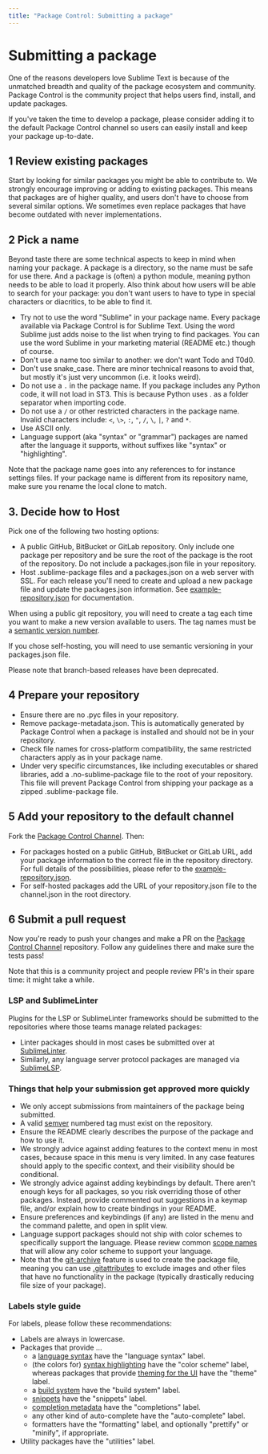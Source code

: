 ```yaml
---
title: "Package Control: Submitting a package"
---
```


<!-- Originals: -->
<!-- https://packagecontrol.io/docs/submitting_a_package -->
<!-- https://github.com/wbond/packagecontrol.io/blob/master/app/html/docs/submitting_a_package.html -->


# Submitting a package

One of the reasons developers love Sublime Text is because of the unmatched breadth and quality of the package ecosystem and community. Package Control is the community project that helps users find, install, and update packages.

If you've taken the time to develop a package, please consider adding it to the default Package Control channel so users can easily install and keep your package up-to-date.

## 1 Review existing packages

Start by looking for similar packages you might be able to contribute to. We strongly encourage improving or adding to existing packages. This means that packages are of higher quality, and users don't have to choose from several similar options. We sometimes even replace packages that have become outdated with never implementations. 

## 2 Pick a name

Beyond taste there are some technical aspects to keep in mind when naming your package. A package is a directory, so the name must be safe for use there. And a package is (often) a python module, meaning python needs to be able to load it properly. Also think about how users will be able to search for your package: you don't want users to have to type in special characters or diacritics, to be able to find it.

- Try not to use the word "Sublime" in your package name. Every package available via Package Control is for Sublime Text. Using the word Sublime just adds noise to the list when trying to find packages. You can use the word Sublime in your marketing material (README etc.) though of course.
- Don't use a name too similar to another: we don't want Todo and T0d0.
- Don't use snake_case. There are minor technical reasons to avoid that, but mostly it's just very uncommon (i.e. it looks weird).
- Do not use a `.` in the package name. If you package includes any Python code, it will not load in ST3. This is because Python uses . as a folder separator when importing code.
- Do not use a `/` or other restricted characters in the package name. Invalid characters include: `<`, `\>`, `:`, `"`, `/`, `\`, `|`, `?` and `*`.
- Use ASCII only.
- Language support (aka "syntax" or "grammar") packages are named after the language it supports, without suffixes like "syntax" or "highlighting".

Note that the package name goes into any references to for instance settings files. If your package name is different from its repository name, make sure you rename the local clone to match.

## 3. Decide how to Host

Pick one of the following two hosting options:

- A public GitHub, BitBucket or GitLab repository. Only include one package per repository and be sure the root of the package is the root of the repository. Do not include a packages.json file in your repository.
- Host .sublime-package files and a packages.json on a web server with SSL. For each release you'll need to create and upload a new package file and update the packages.json information. See [example-repository.json][1] for documentation.

When using a public git repository, you will need to create a tag each time you want to make a new version available to users. The tag names must be a [semantic version number][2].

If you chose self-hosting, you will need to use semantic versioning in your packages.json file.

Please note that branch-based releases have been deprecated.

## 4 Prepare your repository

- Ensure there are no .pyc files in your repository.
- Remove package-metadata.json. This is automatically generated by Package Control when a package is installed and should not be in your repository.
- Check file names for cross-platform compatibility, the same restricted characters apply as in your package name.
- Under very specific circumstances, like including executables or shared libraries, add a .no-sublime-package file to the root of your repository. This file will prevent Package Control from shipping your package as a zipped .sublime-package file.

## 5 Add your repository to the default channel

Fork the [Package Control Channel][3]. Then:

- For packages hosted on a public GitHub, BitBucket or GitLab URL, add your package information to the correct file in the repository directory. For full details of the possibilities, please refer to the [example-repository.json][1].
- For self-hosted packages add the URL of your repository.json file to the channel.json in the root directory.

## 6 Submit a pull request

Now you're ready to push your changes and make a PR on the [Package Control Channel][1] repository. Follow any guidelines there and make sure the tests pass!

Note that this is a community project and people review PR's in their spare time: it might take a while.

### LSP and SublimeLinter

Plugins for the LSP or SublimeLinter frameworks should be submitted to the repositories where those teams manage related packages:

- Linter packages should in most cases be submitted over at [SublimeLinter](https://github.com/SublimeLinter/package_control_channel).
- Similarly, any language server protocol packages are managed via [SublimeLSP](https://github.com/sublimelsp/repository).

### Things that help your submission get approved more quickly

- We only accept submissions from maintainers of the package being submitted.
- A valid [semver][2] numbered tag must exist on the repository.
- Ensure the README clearly describes the purpose of the package and how to use it.
- We strongly advice against adding features to the context menu in most cases, because space in this menu is very limited. In any case features should apply to the specific context, and their visibility should be conditional.
- We strongly advice against adding keybindings by default. There aren't enough keys for all packages, so you risk overriding those of other packages. Instead, provide commented out suggestions in a keymap file, and/or explain how to create bindings in your README.
- Ensure preferences and keybindings (if any) are listed in the menu and the command palette, and open in split view.
- Language support packages should not ship with color schemes to specifically support the language. Please review common [scope names][4] that will allow any color scheme to support your language.
- Note that the [git-archive][5] feature is used to create the package file, meaning you can use [.gitattributes][6] to exclude images and other files that have no functionality in the package (typically drastically reducing file size of your package).

### Labels style guide

For labels, please follow these recommendations:

- Labels are always in lowercase.
- Packages that provide ... 
  - a [language syntax](https://www.sublimetext.com/docs/syntax.html) have the "language syntax" label.
  - (the colors for) [syntax highlighting](https://www.sublimetext.com/docs/color_schemes.html) have the "color scheme" label, whereas packages that provide [theming for the UI](https://www.sublimetext.com/docs/themes.html) have the "theme" label.
  - a [build system](https://www.sublimetext.com/docs/build_systems.html) have the "build system" label.
  - [snippets](https://www.sublimetext.com/docs/completions.html#snippets) have the "snippets" label.
  - [completion metadata](https://www.sublimetext.com/docs/completions.html#completion-metadata) have the "completions" label.
  - any other kind of auto-complete have the "auto-complete" label.
  - formatters have the "formatting" label, and optionally "prettify" or "minify", if appropriate.
- Utility packages have the "utilities" label.


[1]: https://raw.githubusercontent.com/wbond/package_control/master/example-repository.json
[2]: http://semver.org
[3]: https://github.com/wbond/package_control_channel
[4]: https://www.sublimetext.com/docs/scope_naming.html
[5]: https://git-scm.com/docs/git-archive
[6]: https://www.git-scm.com/docs/gitattributes#_export_ignore
